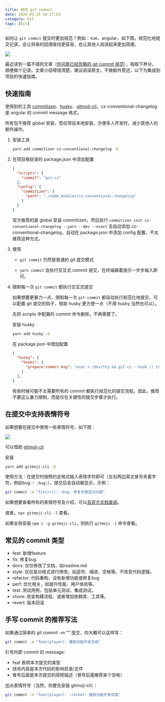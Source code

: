 ```yaml
---
title: 规范 git commit
date: 2020-03-25 10:17:53
category: Git
tags: [Git]
---
```


如何让 `git commit` 提交时更加规范？例如：vue、angular，如下图。规范化地提交记录，会让将来的回溯查找更容易，也让其他人阅读起来更加简便。

![](https://user-gold-cdn.xitu.io/2020/5/12/172081ff77566188?w=996&h=1021&f=png&s=251160)

最近读到一篇不错的文章（[你可能已经忽略的 git commit 规范](https://juejin.im/post/5e0c82a15188253a907111dc)），吸取下养分，顺便做个记录。文章介绍得很清楚，建议阅读原文，不做额外赘述，以下为集成到项目的快速指南。

## 快速指南

使用到的工具 [commitizen](https://github.com/commitizen/cz-cli)、[husky](https://github.com/typicode/husky)、[gitmoji-cli](https://github.com/carloscuesta/gitmoji-cli)，cz-conventional-changelog 是 angular 的 commit message 格式。

所有包不推荐 global 安装，而仅项目本地安装，方便多人开发时，减少其他人的额外操作。

1. 安装工具

    ```bash
    yarn add commitizen cz-conventional-changelog -D
    ```
    
2. 在项目根目录的 package.json 中添加配置

    ```json
    {
      "scripts": {
        "commit": "git-cz"
      },
      "config": {
        "commitizen": {
          "path": "./node_modules/cz-conventional-changelog"
        }
      }
    }
    ```
    
    官方推荐的是 global 安装 commitizen，然后执行 `commitizen init cz-conventional-changelog --yarn --dev --exact` 去自动添加 cz-conventional-changelog，自动在 package.json 中添加 config 配置，不太推荐这种方式。
    
3. 使用

    - `git commit` 仍然是普通的 git 提交模式
    
    - `yarn commit` 会执行交互式 commit 提交，在终端跟着提示一步步输入即可。

4. 限制每一次 `git commit` 都执行交互式提交

    如果想要更暴力一点，限制每一次 `git commit` 都自动执行规范化地提交，可以配置 git 提交的钩子，借助 husky 更方便一点（不用 husky 当然也可以）。
    
    先将 scripts 中配置的 commit 命令删除，不再需要了。

    安装 husky
    
    ```bash
    yarn add husky -D
    ```
    
    在 package.json 中增加配置
    
    ```json
    {
      "husky": {
        "hooks": {
          "prepare-commit-msg": "exec < /dev/tty && git cz --hook || true"
        }
      },
    }
    ```
    
    有些时候可能不太需要所有的 commit 都执行规范化的提交流程，因此，推荐不要这么暴力限制，而是仅在关键性的提交步骤才执行。
    
## 在提交中支持表情符号

如果想要在提交中使用一些表情符号，如下图：
    
![](https://user-gold-cdn.xitu.io/2020/5/12/172086dbf52c646f?w=2016&h=1570&f=png&s=405106)
    
可以借助 [gitmoji-cli](https://github.com/carloscuesta/gitmoji-cli)
    
安装
    
```bash
yarn add gitmoji-cli -D
```
    
使用方法：在提交时按照约定格式输入表情字符即可（左右两边英文冒号夹着字符，例如bug ☞ `:bug:`），提交后会自动被显示，示例：

```bash
git commit -m "fix(src): :bug: 修复列表显示问题"
```
    
如果想要查看所有的表情符号及介绍，可以[去官方文档查阅](https://gitmoji.carloscuesta.me/)。

或者，`npx gitmoji-cli -l` 查看。

如果全局安装 `npm i -g gitmoji-cli`，则执行 `gitmoji -l` 命令查看。
    
    
## 常见的 commit 类型

- feat: 新增feature
- fix: 修复bug
- docs: 仅仅修改了文档，如readme.md
- style: 仅仅是对格式进行修改，如逗号、缩进、空格等。不改变代码逻辑。
- refactor: 代码重构，没有新增功能或修复bug
- perf: 优化相关，如提升性能、用户体验等。
- test: 测试用例，包括单元测试、集成测试。
- chore: 改变构建流程、或者增加依赖库、工具等。
- revert: 版本回滚

## 手写 commit 的推荐写法
如果通过简单的 git commit -m "" 提交，你大概可以这样写：

```bash
git commit -m "feat(player): 播放功能开发完成"
```

引号内即 commit 的 message:

- feat 表明本次提交的类型
- 括号内容是本次代码的影响目录/文件
- 冒号后面是本次提交的简短描述（冒号后面推荐来个空格）  

加点表情符号（当然，你要先安装 gitmoji-cli）：

```bash
git commit -m "feat(player): :rocket: 播放功能开发完成"
```

